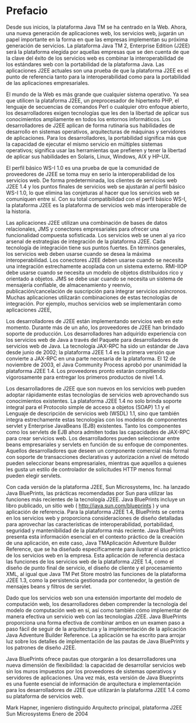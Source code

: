 # Prefacio
Desde sus inicios, la plataforma Java TM se ha centrado en la Web. Ahora, una nueva generación de aplicaciones web, los servicios web, jugarán un papel importante en la forma en que las empresas implementan su próxima generación de servicios. La plataforma Java TM 2, Enterprise Edition (J2EE) será la plataforma elegida por aquellas empresas que se den cuenta de que la clave del éxito de los servicios web es combinar la interoperabilidad de los estándares web con la portabilidad de la plataforma Java. Las aplicaciones J2EE actuales son una prueba de que la plataforma J2EE es el punto de referencia tanto para la interoperabilidad como para la portabilidad de las aplicaciones empresariales.

El mundo de la Web es más grande que cualquier sistema operativo. Ya sea que utilicen la plataforma J2EE, un preprocesador de hipertexto PHP, el lenguaje de secuencias de comandos Perl o cualquier otro enfoque abierto, los desarrolladores exigen tecnologías que les den la libertad de aplicar sus conocimientos ampliamente en todos los entornos informáticos. Los desarrolladores de J2EE aplican de forma rutinaria sus habilidades de desarrollo en sistemas operativos, arquitecturas de máquinas y servidores de aplicaciones. Para los desarrolladores, la portabilidad significa más que la capacidad de ejecutar el mismo servicio en múltiples sistemas operativos; significa usar las herramientas que prefieren y tener la libertad de aplicar sus habilidades en Solaris, Linux, Windows, AIX y HP-UX.

El perfil básico WS-I 1.0 es una prueba de que la comunidad de proveedores de J2EE se toma muy en serio la interoperabilidad de los servicios web. De forma predeterminada, los clientes de servicios web J2EE 1.4 y los puntos finales de servicios web se ajustarán al perfil básico WS-I 1.0, lo que elimina las conjeturas al hacer que los servicios web se comuniquen entre sí. Con su total compatibilidad con el perfil básico WS-I, la plataforma J2EE es la plataforma de servicios web más interoperable de la historia.

Las aplicaciones J2EE utilizan una combinación de bases de datos relacionales, JMS y conectores empresariales para ofrecer una funcionalidad compuesta sofisticada. Los servicios web se unen al ya rico arsenal de estrategias de integración de la plataforma J2EE. Cada tecnología de integración tiene sus puntos fuertes. En términos generales, los servicios web deben usarse cuando se desea la máxima interoperabilidad. Los conectores J2EE deben usarse cuando se necesita una integración estrechamente acoplada con un sistema externo. RMI-IIOP debe usarse cuando se necesita un modelo de objetos distribuidos rico y orientado a objetos. JMS se debe usar cuando se necesita un sistema de mensajería confiable, de almacenamiento y reenvío, publicación/cancelación de suscripción para integrar servicios asíncronos. Muchas aplicaciones utilizarán combinaciones de estas tecnologías de integración. Por ejemplo, muchos servicios web se implementarán como aplicaciones J2EE,

Los desarrolladores de J2EE están implementando servicios web en este momento. Durante más de un año, los proveedores de J2EE han brindado soporte de producción. Los desarrolladores han adquirido experiencia con los servicios web de Java a través del Paquete para desarrolladores de servicios web de Java. La tecnología JAX-RPC ha sido un estándar de Java desde junio de 2002; la plataforma J2EE 1.4 es la primera versión que convierte a JAX-RPC en una parte necesaria de la plataforma. El 12 de noviembre de 2003, el Java Community Process aprobó por unanimidad la plataforma J2EE 1.4. Los proveedores pronto estarán compitiendo vigorosamente para entregar los primeros productos de nivel 1.4.

Los desarrolladores de J2EE que son nuevos en los servicios web pueden adoptar rápidamente estas tecnologías de servicios web aprovechando sus conocimientos existentes. La plataforma J2EE 1.4 no solo brinda soporte integral para el Protocolo simple de acceso a objetos (SOAP) 1.1 y el Lenguaje de descripción de servicios web (WSDL) 1.1, sino que también integra estrechamente estas tecnologías con los modelos de componentes servlet y Enterprise JavaBeans (EJB) existentes. Tanto los componentes como los servlets de EJB ahora admiten todas las capacidades de JAX-RPC para crear servicios web. Los desarrolladores pueden seleccionar entre beans empresariales y servlets en función de su enfoque de componentes. Aquellos desarrolladores que deseen un componente comercial más formal con soporte de transacciones declarativas y autorización a nivel de método pueden seleccionar beans empresariales, mientras que aquellos a quienes les gusta un estilo de controlador de solicitudes HTTP menos formal pueden elegir servlets.

Con cada versión de la plataforma J2EE, Sun Microsystems, Inc. ha lanzado Java BluePrints, las prácticas recomendadas por Sun para utilizar las funciones más recientes de la tecnología J2EE. Java BluePrints incluye un libro publicado, un sitio web ( http://java.sun.com/blueprints ) y una aplicación de referencia. Para la plataforma J2EE 1.4, BluePrints se centra en los servicios web y proporciona consideraciones de diseño detalladas para aprovechar las características de interoperabilidad, portabilidad, seguridad y mantenibilidad de la plataforma más reciente. Java BluePrints presenta esta información esencial en el contexto práctico de la creación de una aplicación, en este caso, Java TMAplicación Adventure Builder Reference, que se ha diseñado específicamente para ilustrar el uso práctico de los servicios web en la empresa. Esta aplicación de referencia destaca las funciones de los servicios web de la plataforma J2EE 1.4, como el diseño de punto final de servicio, el diseño de cliente y el procesamiento XML, al igual que Java TM Pet Store mostró las funciones de la plataforma J2EE 1.3, como la persistencia gestionada por contenedor, la gestión de mensajes beans y filtros de servlet.

Dado que los servicios web son una extensión importante del modelo de computación web, los desarrolladores deben comprender la tecnología del modelo de computación web en sí, así como también cómo implementar de manera efectiva un servicio web con las tecnologías J2EE. Java BluePrints proporciona una forma efectiva de combinar ambos en un examen paso a paso fácil de seguir de la arquitectura y la implementación de la aplicación Java Adventure Builder Reference. La aplicación se ha escrito para arrojar luz sobre los detalles de implementación de las pautas de Java BluePrints y los patrones de diseño J2EE.

Java BluePrints ofrece pautas que otorgarán a los desarrolladores una nueva dimensión de flexibilidad: la capacidad de desarrollar servicios web sin los muros impuestos por los proveedores de sistemas operativos y servidores de aplicaciones. Una vez más, esta versión de Java Blueprints es una fuente esencial de información de arquitectura e implementación para los desarrolladores de J2EE que utilizarán la plataforma J2EE 1.4 como su plataforma de servicios web.

Mark Hapner, ingeniero distinguido
Arquitecto principal, plataforma J2EE
Sun Microsystems
Enero de 2004
